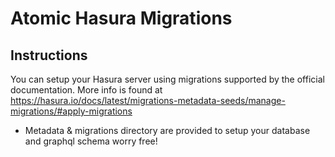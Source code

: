 # Atomic Hasura Migrations

## Instructions

You can setup your Hasura server using migrations supported by the official documentation. More info is found at https://hasura.io/docs/latest/migrations-metadata-seeds/manage-migrations/#apply-migrations 

- Metadata & migrations directory are provided to setup your database and graphql schema worry free!